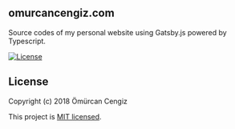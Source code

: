 ## omurcancengiz.com

Source codes of my personal website using Gatsby.js powered by Typescript.

[![License](https://img.shields.io/github/license/thenewboston-developers/website)](http://opensource.org/licenses/MIT)

## License

Copyright (c) 2018 Ömürcan Cengiz

This project is [MIT licensed](http://opensource.org/licenses/MIT).
